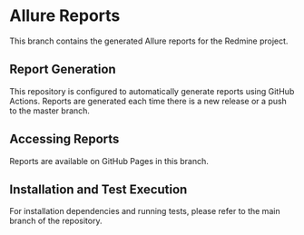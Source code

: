 # Allure Reports

This branch contains the generated Allure reports for the Redmine project.

## Report Generation

This repository is configured to automatically generate reports using GitHub Actions. Reports are generated each time there is a new release or a push to the master branch.

## Accessing Reports

Reports are available on GitHub Pages in this branch.

## Installation and Test Execution

For installation dependencies and running tests, please refer to the main branch of the repository.

